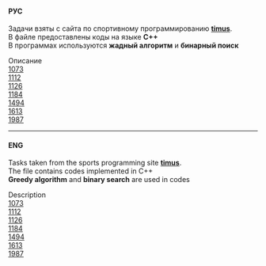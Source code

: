 
#### РУС

Задачи взяты с сайта по спортивному программированию **[timus](https://acm.timus.ru)**. <br>
В файле предоставлены коды на языке **C++** <br>
В программах используются **жадный алгоритм** и **бинарный поиск**

Описание <br>
[1073](https://acm.timus.ru/problem.aspx?space=1&num=1073) <br>
[1112](https://acm.timus.ru/problem.aspx?space=1&num=1112) <br>
[1126](https://acm.timus.ru/problem.aspx?space=1&num=1126)<br>
[1184](https://acm.timus.ru/problem.aspx?space=1&num=1184) <br>
[1494](https://acm.timus.ru/problem.aspx?space=1&num=1494) <br>
[1613](https://acm.timus.ru/problem.aspx?space=1&num=16130) <br>
[1987](https://acm.timus.ru/problem.aspx?space=1&num=1987)<br>

___

#### ENG

Tasks taken from the sports programming site **[timus](https://acm.timus.ru)**. <br>
The file contains codes implemented in C++ <br>
**Greedy algorithm** and **binary search** are used in codes

Description <br>
[1073](https://acm.timus.ru/problem.aspx?space=1&num=1073) <br>
[1112](https://acm.timus.ru/problem.aspx?space=1&num=1112) <br>
[1126](https://acm.timus.ru/problem.aspx?space=1&num=1126)<br>
[1184](https://acm.timus.ru/problem.aspx?space=1&num=1184) <br>
[1494](https://acm.timus.ru/problem.aspx?space=1&num=1494) <br>
[1613](https://acm.timus.ru/problem.aspx?space=1&num=16130) <br>
[1987](https://acm.timus.ru/problem.aspx?space=1&num=1987)<br>

